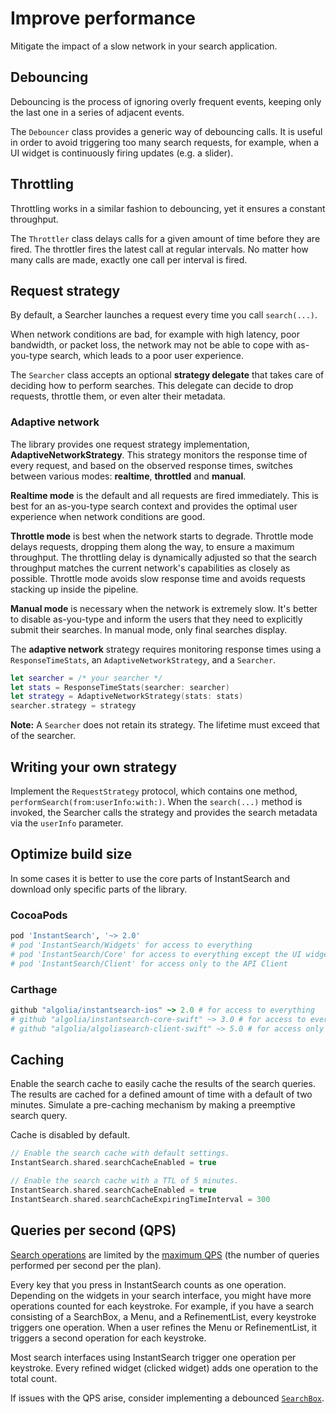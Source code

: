# Improve performance

Mitigate the impact of a slow network in your search application.

## Debouncing

Debouncing is the process of ignoring overly frequent events, keeping only the last one in a series of adjacent events.

The `Debouncer` class provides a generic way of debouncing calls. It is useful in order to avoid triggering too many search requests, for example, when a UI widget is continuously firing updates (e.g. a slider).

## Throttling

Throttling works in a similar fashion to debouncing, yet it ensures a constant throughput.

The `Throttler` class delays calls for a given amount of time before they are fired. The throttler fires the latest call at regular intervals. No matter how many calls are made, exactly one call per interval is fired.

## Request strategy

By default, a Searcher launches a request every time you call `search(...)`.

When network conditions are bad, for example with high latency, poor bandwidth, or packet loss, the network may not be able to cope with as-you-type search, which leads to a poor user experience.

The `Searcher` class accepts an optional **strategy delegate** that takes care of deciding how to perform searches. This delegate can decide to drop requests, throttle them, or even alter their metadata.

### Adaptive network

The library provides one request strategy implementation, **AdaptiveNetworkStrategy**. This strategy monitors the response time of every request, and based on the observed response times, switches between various modes: **realtime**, **throttled** and **manual**.

**Realtime mode** is the default and all requests are fired immediately. This is best for an as-you-type search context and provides the optimal user experience when network conditions are good.

**Throttle mode** is best when the network starts to degrade. Throttle mode delays requests, dropping them along the way, to ensure a maximum throughput. The throttling delay is dynamically adjusted so that the search throughput matches the current network's capabilities as closely as possible. Throttle mode avoids slow response time and avoids requests stacking up inside the pipeline. 

**Manual mode** is necessary when the network is extremely slow. It's better to disable as-you-type and inform the users that they need to explicitly submit their searches. In manual mode, only final searches display.

The **adaptive network** strategy requires monitoring response times using a `ResponseTimeStats`, an `AdaptiveNetworkStrategy`, and a `Searcher`.

```swift
let searcher = /* your searcher */
let stats = ResponseTimeStats(searcher: searcher)
let strategy = AdaptiveNetworkStrategy(stats: stats)
searcher.strategy = strategy
```

**Note:** A `Searcher` does not retain its strategy. The lifetime must exceed that of the searcher.


## Writing your own strategy

Implement the `RequestStrategy` protocol, which contains one method, `performSearch(from:userInfo:with:)`. When the `search(...)` method is invoked, the Searcher calls the strategy and provides the search metadata via the `userInfo` parameter.


## Optimize build size

In some cases it is better to use the core parts of InstantSearch and download only specific parts of the library.

### CocoaPods

```ruby
pod 'InstantSearch', '~> 2.0'
# pod 'InstantSearch/Widgets' for access to everything
# pod 'InstantSearch/Core' for access to everything except the UI widgets
# pod 'InstantSearch/Client' for access only to the API Client
```

### Carthage

```ruby
github "algolia/instantsearch-ios" ~> 2.0 # for access to everything
# github "algolia/instantsearch-core-swift" ~> 3.0 # for access to everything except the UI widgets
# github "algolia/algoliasearch-client-swift" ~> 5.0 # for access only to the API Client
```

## Caching

Enable the search cache to easily cache the results of the search queries. The results are cached for a defined amount of time with a default of two minutes. Simulate a pre-caching mechanism by making a preemptive search query.

Cache is disabled by default.

```swift
// Enable the search cache with default settings.
InstantSearch.shared.searchCacheEnabled = true

// Enable the search cache with a TTL of 5 minutes.
InstantSearch.shared.searchCacheEnabled = true
InstantSearch.shared.searchCacheExpiringTimeInterval = 300
```

## Queries per second (QPS)

[Search operations](<%= app_data.instantsearch.links.faq.operations %>) are limited by the [maximum QPS](<%= app_data.instantsearch.links.faq.qps %>) (the number of queries performed per second per the plan).

Every key that you press in InstantSearch counts as one operation. Depending on the widgets in your search interface, you might have more operations counted for each keystroke. For example, if you have a search consisting of a SearchBox, a Menu, and a RefinementList,  every keystroke triggers one operation. When a user refines the Menu or RefinementList, it triggers a second operation for each keystroke.

Most search interfaces using InstantSearch trigger one operation per keystroke. Every refined widget (clicked widget) adds one operation to the total count.

If issues with the QPS arise, consider implementing a debounced [`SearchBox`](/doc/api-reference/widgets/search-box/ios/).
